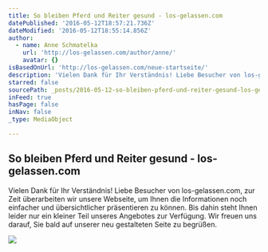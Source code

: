 ```yaml
---
title: So bleiben Pferd und Reiter gesund - los-gelassen.com
datePublished: '2016-05-12T18:57:21.736Z'
dateModified: '2016-05-12T18:55:14.856Z'
author:
  - name: Anne Schmatelka
    url: 'http://los-gelassen.com/author/anne/'
    avatar: {}
isBasedOnUrl: 'http://los-gelassen.com/neue-startseite/'
description: 'Vielen Dank für Ihr Verständnis! Liebe Besucher von los-gelassen.com, zur Zeit überarbeiten wir unsere Webseite, um Ihnen die Informationen noch einfacher und übersichtlicher präsentieren zu können. Bis dahin steht Ihnen leider nur ein kleiner Teil unseres Angebotes zur Verfügung. Wir freuen uns darauf, Sie bald auf unserer neu gestalteten Seite zu begrüßen.'
starred: false
sourcePath: _posts/2016-05-12-so-bleiben-pferd-und-reiter-gesund-los-gelassencom.md
inFeed: true
hasPage: false
inNav: false
_type: MediaObject

---
```

<article style=""><h1>So bleiben Pferd und Reiter gesund - los-gelassen.com</h1><p>Vielen Dank für Ihr Verständnis! Liebe Besucher von los-gelassen.com, zur Zeit überarbeiten wir unsere Webseite, um Ihnen die Informationen noch einfacher und übersichtlicher präsentieren zu können. Bis dahin steht Ihnen leider nur ein kleiner Teil unseres Angebotes zur Verfügung. Wir freuen uns darauf, Sie bald auf unserer neu gestalteten Seite zu begrüßen.</p><img src="http://los-gelassen.com/wp-content/uploads/2016/04/losgelassen-BG.jpg" /></article>